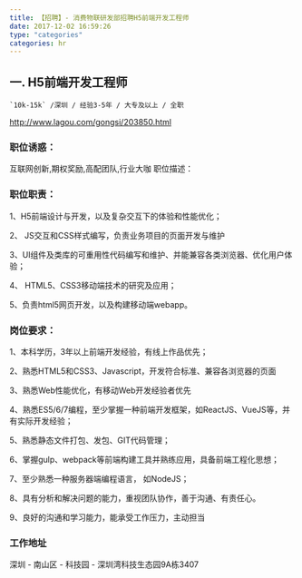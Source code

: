 ```yaml
---
title: 【招聘】- 消费物联研发部招聘H5前端开发工程师
date: 2017-12-02 16:59:26
type: "categories"
categories: hr
---
```


## 一. H5前端开发工程师

    `10k-15k` /深圳 / 经验3-5年 / 大专及以上 / 全职

http://www.lagou.com/gongsi/203850.html

### 职位诱惑：
互联网创新,期权奖励,高配团队,行业大咖
职位描述：

### 职位职责：

1、H5前端设计与开发，以及复杂交互下的体验和性能优化；

2、 JS交互和CSS样式编写，负责业务项目的页面开发与维护

3、UI组件及类库的可重用性代码编写和维护、并能兼容各类浏览器、优化用户体验；

4、 HTML5、CSS3移动端技术的研究及应用；

5、负责html5网页开发，以及构建移动端webapp。



### 岗位要求：

1、本科学历，3年以上前端开发经验，有线上作品优先；

2、熟悉HTML5和CSS3、Javascript，开发符合标准、兼容各浏览器的页面

3、熟悉Web性能优化，有移动Web开发经验者优先

4、熟悉ES5/6/7编程，至少掌握一种前端开发框架，如ReactJS、VueJS等，并有实际开发经验；

5、熟悉静态文件打包、发包、GIT代码管理；

6、掌握gulp、webpack等前端构建工具并熟练应用，具备前端工程化思想；

7、至少熟悉一种服务器端编程语言， 如NodeJS；

8、具有分析和解决问题的能力，重视团队协作，善于沟通、有责任心。

9、良好的沟通和学习能力，能承受工作压力，主动担当

### 工作地址

深圳 - 南山区 - 科技园 - 深圳湾科技生态园9A栋3407

